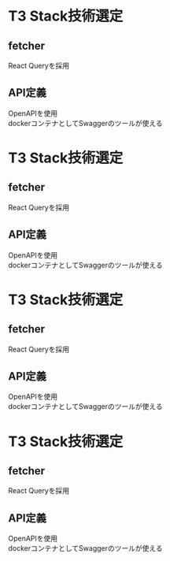 # T3 Stack技術選定

## fetcher
React Queryを採用

## API定義
OpenAPIを使用  
dockerコンテナとしてSwaggerのツールが使える
# T3 Stack技術選定

## fetcher
React Queryを採用

## API定義
OpenAPIを使用  
dockerコンテナとしてSwaggerのツールが使える
# T3 Stack技術選定

## fetcher
React Queryを採用

## API定義
OpenAPIを使用  
dockerコンテナとしてSwaggerのツールが使える
# T3 Stack技術選定

## fetcher
React Queryを採用

## API定義
OpenAPIを使用  
dockerコンテナとしてSwaggerのツールが使える
